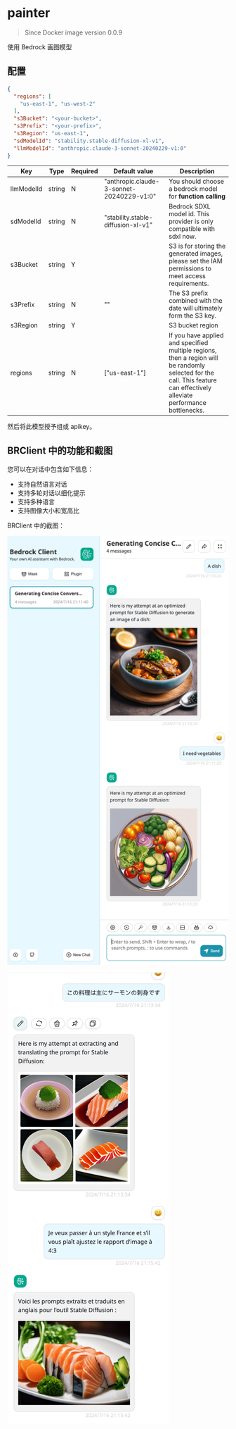 # painter

> Since Docker image version 0.0.9

使用 Bedrock 画图模型

## 配置

```json
{
  "regions": [
    "us-east-1", "us-west-2"
  ],
  "s3Bucket": "<your-bucket>",
  "s3Prefix": "<your-prefix>",
  "s3Region": "us-east-1",
  "sdModelId": "stability.stable-diffusion-xl-v1",
  "llmModelId": "anthropic.claude-3-sonnet-20240229-v1:0"
}
```

| Key     | Type      | Required     | Default value | Description |
| ------------- | -------| ------------- | ------------- | ------------- |
| llmModelId  | string   | N    |  "anthropic.claude-3-sonnet-20240229-v1:0" | You should choose a bedrock model for **function calling** |
| sdModelId  | string   | N    | "stability.stable-diffusion-xl-v1" |  Bedrock  SDXL model id. This provider is only compatible with sdxl now.  |
| s3Bucket  | string   | Y    |  | S3 is for storing the generated images, please set the IAM permissions to meet access requirements.  |
| s3Prefix  | string   | N    | "" |   The S3 prefix combined with the date will ultimately form the S3 key.  |
| s3Region  | string   | Y     | | S3 bucket region  |
| regions  | string   | N     | ["us-east-1"] |   If you have applied and specified multiple regions, then a region will be randomly selected for the call. This feature can effectively alleviate performance bottlenecks.  |

然后将此模型授予组或 apikey。

## BRClient 中的功能和截图

您可以在对话中包含如下信息：

- 支持自然语言对话
- 支持多轮对话以细化提示
- 支持多种语言
- 支持图像大小和宽高比

BRClient 中的截图：

![demo dish](./screenshots/demo-dish-1.png)

![demo dish](./screenshots/demo-dish-2.png)

